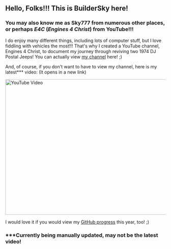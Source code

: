 ## Hello, Folks!!! This is BuilderSky here!
### You may also know me as Sky777 from numerous other places, or perhaps *E4C* (*Engines 4 Christ*) from YouTube!!!

I do enjoy many different things, including lots of computer stuff, but I love fiddling with vehicles the most!!! That's why I created a YouTube channel, Engines 4 Christ, to document my journey through reviving two 1974 DJ Postal Jeeps! You can actually view [my channel](https://www.youtube.com/channel/UCeY5jNrEbLARbo-1ddJfVew "E4C on YouTube") here! ;)

And, of course, if you don't want to have to view my channel, here is my latest*** video: (It opens in a new link)
<p>

<a href="http://www.youtube.com/watch?feature=player_embedded&v=B_4o8rvX6yE" target="_blank"><img src="http://img.youtube.com/vi/B_4o8rvX6yE/0.jpg" 
alt="YouTube Video" width="600" height="425" /></a>

I would love it if you would view my [GitHub progress](https://skyline.github.com/BuilderSky/2022) this year, too! ;) 

### ***Currently being manually updated, may not be the latest video!